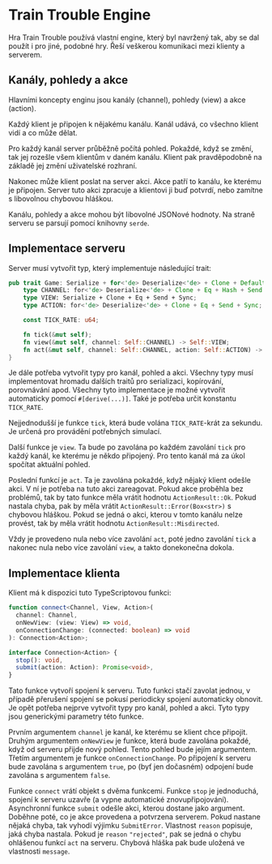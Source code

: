 # Train Trouble Engine

Hra Train Trouble používá vlastní engine, který byl navržený tak,
aby se dal použít i pro jiné, podobné hry.
Řeší veškerou komunikaci mezi klienty a serverem.

## Kanály, pohledy a akce

Hlavními koncepty enginu jsou kanály (channel), pohledy (view) a akce (action).

Každý klient je připojen k nějakému kanálu.
Kanál udává, co všechno klient vidí a co může dělat.

Pro každý kanál server průběžně počítá pohled.
Pokaždé, když se změní, tak jej rozešle všem klientům v daném kanálu.
Klient pak pravděpodobně na základě jej změní uživatelské rozhraní.

Nakonec může klient poslat na server akci.
Akce patří to kanálu, ke kterému je připojen.
Server tuto akci zpracuje a klientovi ji buď potvrdí,
nebo zamítne s libovolnou chybovou hláškou.

Kanálu, pohledy a akce mohou být libovolné JSONové hodnoty.
Na straně serveru se parsují pomocí knihovny `serde`.

## Implementace serveru

Server musí vytvořit typ, který implementuje následující trait:

```rust
pub trait Game: Serialize + for<'de> Deserialize<'de> + Clone + Default + Send + 'static {
    type CHANNEL: for<'de> Deserialize<'de> + Clone + Eq + Hash + Send + Sync;
    type VIEW: Serialize + Clone + Eq + Send + Sync;
    type ACTION: for<'de> Deserialize<'de> + Clone + Eq + Send + Sync;

    const TICK_RATE: u64;

    fn tick(&mut self);
    fn view(&mut self, channel: Self::CHANNEL) -> Self::VIEW;
    fn act(&mut self, channel: Self::CHANNEL, action: Self::ACTION) -> ActionResult;
}
```

Je dále potřeba vytvořit typy pro kanál, pohled a akci.
Všechny typy musí implementovat hromadu dalších traitů pro serializaci, kopírování, porovnávání apod.
Všechny tyto implementace je možné vytvořit automaticky pomocí `#[derive(...)]`.
Také je potřeba určit konstantu `TICK_RATE`.

Nejjednodušší je funkce `tick`, která bude volána `TICK_RATE`-krát za sekundu.
Je určená pro provádění potřebných simulací.

Další funkce je `view`.
Ta bude po zavolána po každém zavolání `tick` pro každý kanál,
ke kterému je někdo připojený.
Pro tento kanál má za úkol spočítat aktuální pohled.

Poslední funkcí je `act`.
Ta je zavolána pokaždé, když nějaký klient odešle akci.
V ní je potřeba na tuto akci zareagovat.
Pokud akce proběhla bez problémů, tak by tato funkce měla vrátit hodnotu `ActionResult::Ok`.
Pokud nastala chyba, pak by měla vrátit `ActionResult::Error(Box<str>)` s chybovou hláškou.
Pokud se jedná o akci, kterou v tomto kanálu nelze provést,
tak by měla vrátit hodnotu `ActionResult::Misdirected`.

Vždy je provedeno nula nebo více zavolání `act`,
poté jedno zavolání `tick` a nakonec nula nebo více zavolání `view`,
a takto donekonečna dokola.

## Implementace klienta

Klient má k dispozici tuto TypeScriptovou funkci:

```ts
function connect<Channel, View, Action>(
  channel: Channel,
  onNewView: (view: View) => void,
  onConnectionChange: (connected: boolean) => void
): Connection<Action>;

interface Connection<Action> {
  stop(): void,
  submit(action: Action): Promise<void>,
}
```

Tato funkce vytvoří spojení k serveru.
Tuto funkci stačí zavolat jednou,
v případě přerušení spojení se pokusí periodicky spojení automaticky obnovit.
Je opět potřeba nejprve vytvořit typy pro kanál, pohled a akci.
Tyto typy jsou generickými parametry této funkce.

Prvním argumentem `channel` je kanál, ke kterému se klient chce připojit.
Druhým argumentem `onNewView` je funkce, která bude zavolána pokaždé,
když od serveru přijde nový pohled.
Tento pohled bude jejím argumentem.
Třetím argumentem je funkce `onConnectionChange`.
Po připojení k serveru bude zavolána s argumentem `true`,
po (byť jen dočasném) odpojení bude zavolána s argumentem `false`.

Funkce `connect` vrátí objekt s dvěma funkcemi.
Funkce `stop` je jednoduchá, spojení k serveru uzavře
(a vypne automatické znovupřipojování).
Asynchronní funkce `submit` odešle akci, kterou dostane jako argument.
Doběhne poté, co je akce provedena a potvrzena serverem.
Pokud nastane nějaká chyba, tak vyhodí výjimku `SubmitError`.
Vlastnost `reason` popisuje, jaká chyba nastala.
Pokud je `reason` `"rejected"`, pak se jedná o chybu ohlášenou funkcí `act` na serveru.
Chybová hláška pak bude uložená ve vlastnosti `message`.
